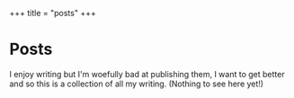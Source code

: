 +++
title = "posts"
+++

# Posts

I enjoy writing but I'm woefully bad at publishing them, I want to get better and so this is a collection of all my writing. (Nothing to see here yet!)
